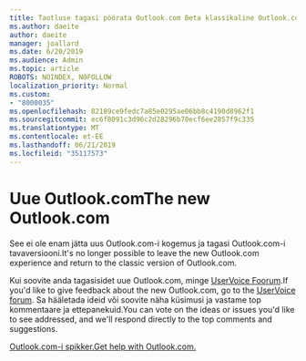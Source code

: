 ```yaml
---
title: Taotluse tagasi pöörata Outlook.com Beta klassikaline Outlook.com
ms.author: daeite
author: daeite
manager: joallard
ms.date: 6/20/2019
ms.audience: Admin
ms.topic: article
ROBOTS: NOINDEX, NOFOLLOW
localization_priority: Normal
ms.custom:
- "8000035"
ms.openlocfilehash: 82189ce9fedc7a85e0295ae06bb8c4190d8962f1
ms.sourcegitcommit: ec6f8091c3d96c2d28296b70ecf6ee2857f9c335
ms.translationtype: MT
ms.contentlocale: et-EE
ms.lasthandoff: 06/21/2019
ms.locfileid: "35117573"
---
```

# <a name="the-new-outlookcom"></a><span data-ttu-id="69bf5-102">Uue Outlook.com</span><span class="sxs-lookup"><span data-stu-id="69bf5-102">The new Outlook.com</span></span>

<span data-ttu-id="69bf5-103">See ei ole enam jätta uus Outlook.com-i kogemus ja tagasi Outlook.com-i tavaversiooni.</span><span class="sxs-lookup"><span data-stu-id="69bf5-103">It's no longer possible to leave the new Outlook.com experience and return to the classic version of Outlook.com.</span></span>

<span data-ttu-id="69bf5-104">Kui soovite anda tagasisidet uue Outlook.com, minge [UserVoice Foorum](https://go.microsoft.com/fwlink/p/?linkid=851599).</span><span class="sxs-lookup"><span data-stu-id="69bf5-104">If you'd like to give feedback about the new Outlook.com, go to the [UserVoice forum](https://go.microsoft.com/fwlink/p/?linkid=851599).</span></span> <span data-ttu-id="69bf5-105">Sa hääletada ideid või soovite näha küsimusi ja vastame top kommentaare ja ettepanekuid.</span><span class="sxs-lookup"><span data-stu-id="69bf5-105">You can vote on the ideas or issues you'd like to see addressed, and we'll respond directly to the top comments and suggestions.</span></span>

[<span data-ttu-id="69bf5-106">Outlook.com-i spikker.</span><span class="sxs-lookup"><span data-stu-id="69bf5-106">Get help with Outlook.com.</span></span>](https://support.office.com/article/40676ad0-c831-45ac-a023-5be633be798d?wt.mc_id=Office_Outlook_com_Alchemy)